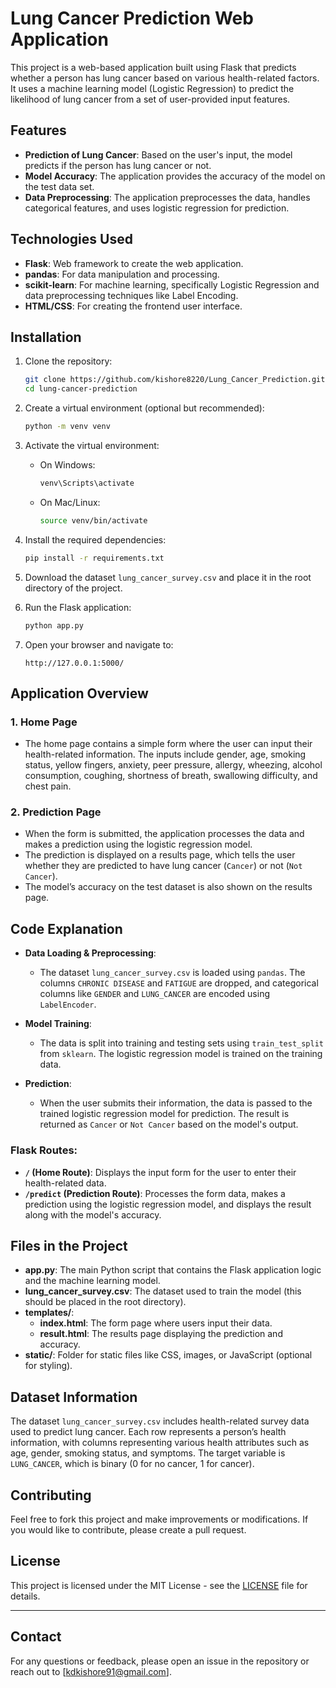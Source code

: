 # Lung Cancer Prediction Web Application

This project is a web-based application built using Flask that predicts whether a person has lung cancer based on various health-related factors. It uses a machine learning model (Logistic Regression) to predict the likelihood of lung cancer from a set of user-provided input features.

## Features
- **Prediction of Lung Cancer**: Based on the user's input, the model predicts if the person has lung cancer or not.
- **Model Accuracy**: The application provides the accuracy of the model on the test data set.
- **Data Preprocessing**: The application preprocesses the data, handles categorical features, and uses logistic regression for prediction.

## Technologies Used
- **Flask**: Web framework to create the web application.
- **pandas**: For data manipulation and processing.
- **scikit-learn**: For machine learning, specifically Logistic Regression and data preprocessing techniques like Label Encoding.
- **HTML/CSS**: For creating the frontend user interface.

## Installation

1. Clone the repository:
    ```bash
    git clone https://github.com/kishore8220/Lung_Cancer_Prediction.git
    cd lung-cancer-prediction
    ```

2. Create a virtual environment (optional but recommended):
    ```bash
    python -m venv venv
    ```

3. Activate the virtual environment:
    - On Windows:
        ```bash
        venv\Scripts\activate
        ```
    - On Mac/Linux:
        ```bash
        source venv/bin/activate
        ```

4. Install the required dependencies:
    ```bash
    pip install -r requirements.txt
    ```

5. Download the dataset `lung_cancer_survey.csv` and place it in the root directory of the project.

6. Run the Flask application:
    ```bash
    python app.py
    ```

7. Open your browser and navigate to:
    ```
    http://127.0.0.1:5000/
    ```

## Application Overview

### 1. **Home Page**
   - The home page contains a simple form where the user can input their health-related information. The inputs include gender, age, smoking status, yellow fingers, anxiety, peer pressure, allergy, wheezing, alcohol consumption, coughing, shortness of breath, swallowing difficulty, and chest pain.
   
### 2. **Prediction Page**
   - When the form is submitted, the application processes the data and makes a prediction using the logistic regression model.
   - The prediction is displayed on a results page, which tells the user whether they are predicted to have lung cancer (`Cancer`) or not (`Not Cancer`).
   - The model’s accuracy on the test dataset is also shown on the results page.

## Code Explanation

- **Data Loading & Preprocessing**:
    - The dataset `lung_cancer_survey.csv` is loaded using `pandas`. The columns `CHRONIC DISEASE` and `FATIGUE` are dropped, and categorical columns like `GENDER` and `LUNG_CANCER` are encoded using `LabelEncoder`.
    
- **Model Training**:
    - The data is split into training and testing sets using `train_test_split` from `sklearn`. The logistic regression model is trained on the training data.
    
- **Prediction**:
    - When the user submits their information, the data is passed to the trained logistic regression model for prediction. The result is returned as `Cancer` or `Not Cancer` based on the model's output.

### Flask Routes:
- **`/` (Home Route)**: Displays the input form for the user to enter their health-related data.
- **`/predict` (Prediction Route)**: Processes the form data, makes a prediction using the logistic regression model, and displays the result along with the model's accuracy.

## Files in the Project

- **app.py**: The main Python script that contains the Flask application logic and the machine learning model.
- **lung_cancer_survey.csv**: The dataset used to train the model (this should be placed in the root directory).
- **templates/**:
    - **index.html**: The form page where users input their data.
    - **result.html**: The results page displaying the prediction and accuracy.
- **static/**: Folder for static files like CSS, images, or JavaScript (optional for styling).

## Dataset Information
The dataset `lung_cancer_survey.csv` includes health-related survey data used to predict lung cancer. Each row represents a person’s health information, with columns representing various health attributes such as age, gender, smoking status, and symptoms. The target variable is `LUNG_CANCER`, which is binary (0 for no cancer, 1 for cancer).

## Contributing
Feel free to fork this project and make improvements or modifications. If you would like to contribute, please create a pull request.

## License
This project is licensed under the MIT License - see the [LICENSE](LICENSE) file for details.

---

## Contact
For any questions or feedback, please open an issue in the repository or reach out to [kdkishore91@gmail.com].
